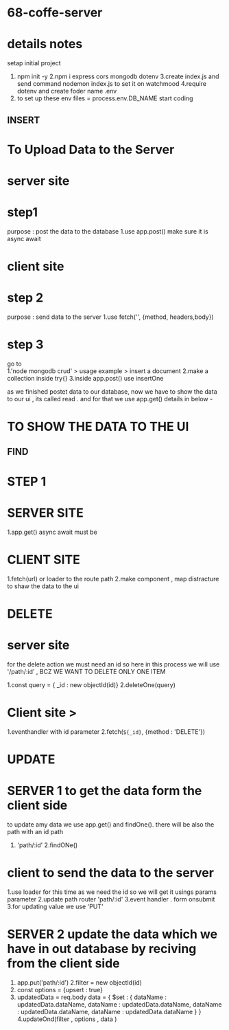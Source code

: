 # 68-coffe-server
# details notes


setap initial project

1. npm init -y 
2.npm i express cors mongodb dotenv
3.create index.js and send command nodemon index.js to set it on watchmood
4.require dotenv and create foder name .env 
5. to set up these env files = process.env.DB_NAME
start coding
 


## INSERT 

# To Upload Data to the Server 
# server site 

# step1
purpose : post the data to the database
1.use app.post()  make sure it is async await

# client site

# step 2
 purpose : send data to the server 
1.use fetch('', {method, headers,body}) 

# step 3
go to  
1.'node mongodb crud' > usage example > insert a document 
2.make a collection inside try{}
3.inside app.post() use insertOne 







as we finished postet data to our database, now we have to show the data to our ui , its called read . and for that we use app.get() details in below - 

# TO SHOW THE DATA TO THE UI 

## FIND
# STEP 1 
# SERVER SITE 
1.app.get() async await must be


# CLIENT SITE 
1.fetch(url) or loader to the route path 
2.make component , map distracture to shaw the data to the ui




# DELETE 

# server site
for the delete action we must need an id 
so here in this process we will use  '/path/:id'  , BCZ WE WANT TO DELETE ONLY ONE ITEM 

1.const query = { _id : new objectId(id)}
2.deleteOne(query)


# Client site > 
1.eventhandler with id parameter 
2.fetch(`${_id}`, {method : 'DELETE'}) 



# UPDATE
# SERVER 1 to get the data form the client side
to update amy data we use app.get() and findOne(). there will be also the path with an id path 
1. 'path/:id' 
2.findONe() 


# client to send the data to the server 

1.use loader for this time as we need the id so we will get it usings params parameter 
2.update path router 'path/:id'
3.event handler . form onsubmit
3.for updating value we use 'PUT' 



# SERVER 2  update the data which  we have in out database  by reciving from the client side 

1. app.put('path/:id')
2.filter = new objectId(id)
3. const options = {upsert : true}
3. updatedData = req.body 
data = {
    $set : {
        dataName : updatedData.dataName,
        dataName : updatedData.dataName,
        dataName : updatedData.dataName,
        dataName : updatedData.dataName
    }
}
4.updateOnd(filter , options , data )